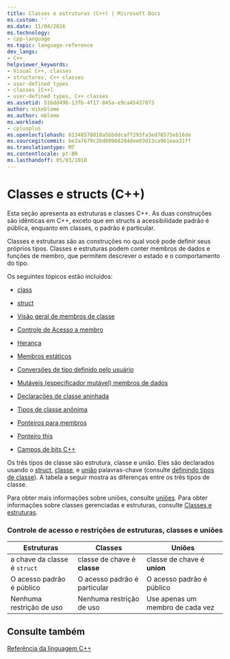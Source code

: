 ```yaml
---
title: Classes e estruturas (C++) | Microsoft Docs
ms.custom: ''
ms.date: 11/04/2016
ms.technology:
- cpp-language
ms.topic: language-reference
dev_langs:
- C++
helpviewer_keywords:
- Visual C++, classes
- structures, C++ classes
- user-defined types
- classes [C++]
- user-defined types, C++ classes
ms.assetid: 516dd496-13fb-4f17-845a-e9ca45437873
author: mikeblome
ms.author: mblome
ms.workload:
- cplusplus
ms.openlocfilehash: 61348578018a5bbddcaff293fa3ed76575eb16de
ms.sourcegitcommit: be2a7679c2bd80968204dee03d13ca961eaa31ff
ms.translationtype: MT
ms.contentlocale: pt-BR
ms.lasthandoff: 05/03/2018
---
```

# <a name="classes-and-structs-c"></a>Classes e structs (C++)
Esta seção apresenta as estruturas e classes C++. As duas construções são idênticas em C++, exceto que em structs a acessibilidade padrão é pública, enquanto em classes, o padrão é particular.  
  
 Classes e estruturas são as construções no qual você pode definir seus próprios tipos. Classes e estruturas podem conter membros de dados e funções de membro, que permitem descrever o estado e o comportamento do tipo.  
  
 Os seguintes tópicos estão incluídos:  
  
-   [class](../cpp/class-cpp.md)  
  
-   [struct](../cpp/struct-cpp.md)  
  
-   [Visão geral de membros de classe](../cpp/class-member-overview.md)  
  
-   [Controle de Acesso a membro](../cpp/member-access-control-cpp.md)  
  
-   [Herança](../cpp/inheritance-cpp.md)  
  
-   [Membros estáticos](../cpp/static-members-cpp.md)  
  
-   [Conversões de tipo definido pelo usuário](../cpp/user-defined-type-conversions-cpp.md)  
  
-   [Mutáveis (especificador mutável) membros de dados](../cpp/mutable-data-members-cpp.md)  
  
-   [Declarações de classe aninhada](../cpp/nested-class-declarations.md)  
  
-   [Tipos de classe anônima](../cpp/anonymous-class-types.md)  
  
-   [Ponteiros para membros](../cpp/pointers-to-members.md)  
  
-   [Ponteiro this](../cpp/this-pointer.md)  
  
-   [Campos de bits C++](../cpp/cpp-bit-fields.md)  
  
 Os três tipos de classe são estrutura, classe e união. Eles são declarados usando o [struct](../cpp/struct-cpp.md), [classe](../cpp/class-cpp.md), e [união](../cpp/unions.md) palavras-chave (consulte [definindo tipos de classe](http://msdn.microsoft.com/en-us/e8c65425-0f3a-4dca-afc2-418c3b1e57da)). A tabela a seguir mostra as diferenças entre os três tipos de classe.  
  
 Para obter mais informações sobre uniões, consulte [uniões](../cpp/unions.md). Para obter informações sobre classes gerenciadas e estruturas, consulte [Classes e estruturas](../windows/classes-and-structs-cpp-component-extensions.md).  
  
### <a name="access-control-and-constraints-of-structures-classes-and-unions"></a>Controle de acesso e restrições de estruturas, classes e uniões  
  
|Estruturas|Classes|Uniões|  
|----------------|-------------|------------|  
|a chave da classe é `struct`|classe de chave é **classe**|classe de chave é **union**|  
|O acesso padrão é público|O acesso padrão é particular|O acesso padrão é público|  
|Nenhuma restrição de uso|Nenhuma restrição de uso|Use apenas um membro de cada vez|  
  
## <a name="see-also"></a>Consulte também  
 [Referência da linguagem C++](../cpp/cpp-language-reference.md)